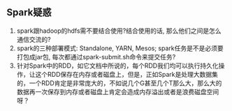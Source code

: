 ## Spark疑惑

1. spark跟hadoop的hdfs需不要结合使用?结合使用的话, 那么他们之间是怎么通信交流的?
2. spark的三种部署模式: Standalone, YARN, Mesos; spark任务是不是必须要打包成jar包, 每次都通过spark-submit.sh命令来提交任务?
3. 针对Spark中的RDD，如它文档中所说的，每个RDD我们均可以执行持久化操作，让这个RDD保存在内存或者磁盘上，但是，正如Spark是处理大数据集的，一个RDD肯定是非常庞大的，不如说几个G甚至几个T那么大，那么大的数据再一次保存到内存或者磁盘上肯定会造成内存溢出或者是浪费磁盘空间呀？